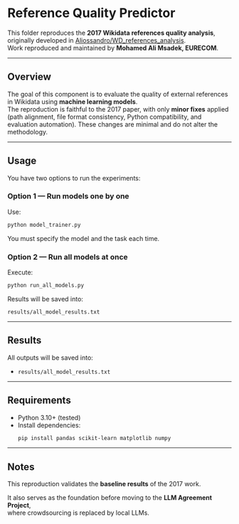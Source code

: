 # Reference Quality Predictor

This folder reproduces the **2017 Wikidata references quality analysis**, originally developed in [Aliossandro/WD_references_analysis](https://github.com/Aliossandro/WD_references_analysis).  
Work reproduced and maintained by **Mohamed Ali Msadek, EURECOM**.

---

## Overview

The goal of this component is to evaluate the quality of external references in Wikidata using **machine learning models**.  
The reproduction is faithful to the 2017 paper, with only **minor fixes** applied (path alignment, file format consistency, Python compatibility, and evaluation automation). These changes are minimal and do not alter the methodology.

---

## Usage

You have two options to run the experiments:

### Option 1 — Run models one by one
Use:
```bash
python model_trainer.py 
```
You must specify the model and the task each time.

### Option 2 — Run all models at once
Execute:
```bash
python run_all_models.py
```

Results will be saved into:
```
results/all_model_results.txt
```

---

## Results

All outputs will be saved into:

- `results/all_model_results.txt`

---

## Requirements

- Python 3.10+ (tested)  
- Install dependencies:
  ```bash
  pip install pandas scikit-learn matplotlib numpy
  ```

---

## Notes

This reproduction validates the **baseline results** of the 2017 work.  

It also serves as the foundation before moving to the **LLM Agreement Project**,  
where crowdsourcing is replaced by local LLMs.
